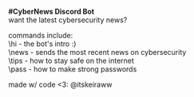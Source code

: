 **#CyberNews Discord Bot**
<br>want the latest cybersecurity news?

commands include:
<br>\hi - the bot's intro :)
<br>\news - sends the most recent news on cybersecurity
<br>\tips - how to stay safe on the internet
<br>\pass - how to make strong passwords

made w/ code <3: @itskeiraww
